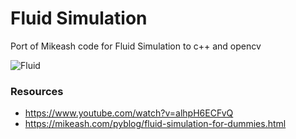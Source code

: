 # Fluid Simulation

Port of Mikeash code for Fluid Simulation to c++ and opencv <br>

![Fluid](https://github.com/turrentrock/FluidSimulation/blob/master/res/fluid.gif)

### Resources

* https://www.youtube.com/watch?v=alhpH6ECFvQ
* https://mikeash.com/pyblog/fluid-simulation-for-dummies.html
